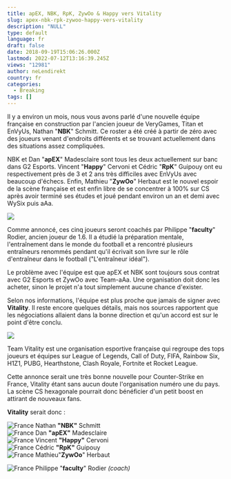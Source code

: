 ```yaml
---
title: apEX, NBK, RpK, ZywOo & Happy vers Vitality
slug: apex-nbk-rpk-zywoo-happy-vers-vitality
description: "NULL"
type: default
language: fr
draft: false
date: 2018-09-19T15:06:26.000Z
lastmod: 2022-07-12T13:16:39.245Z
views: "12981"
author: neLendirekt
country: fr
categories:
  - Breaking
tags: []
---
```

Il y a environ un mois, nous vous avons parlé d'une nouvelle équipe française en construction par l'ancien joueur de VeryGames, Titan et EnVyUs, Nathan "**NBK**" Schmitt. Ce roster a été créé à partir de zéro avec des joueurs venant d'endroits différents et se trouvant actuellement dans des situations assez compliquées.

NBK et Dan "**apEX**" Madesclaire sont tous les deux actuellement sur banc dans G2 Esports. Vincent "**Happy**" Cervoni et Cédric "**RpK**" Guipouy ont eu respectivement près de 3 et 2 ans très difficiles avec EnVyUs avec beaucoup d'échecs. Enfin, Mathieu "**ZywOo**" Herbaut est le nouvel espoir de la scène française et est enfin libre de se concentrer à 100% sur CS après avoir terminé ses études et joué pendant environ un an et demi avec WySix puis aAa.

![](/images/articles/5ba2481cbad27/images/k5sGKWcXcEjYooFcz5mOa4IpLpU3RhClgGfYidUb.jpeg)

Comme annoncé, ces cinq joueurs seront coachés par Philippe "**faculty**" Rodier, ancien joueur de 1.6\. Il a étudié la préparation mentale, l'entraînement dans le monde du football et a rencontré plusieurs entraîneurs renommés pendant qu'il écrivait son livre sur le rôle d'entraîneur dans le football ("L'entraîneur idéal").

Le problème avec l'équipe est que apEX et NBK sont toujours sous contrat avec G2 Esports et ZywOo avec Team-aAa. Une organisation doit donc les acheter, sinon le projet n'a tout simplement aucune chance d'exister.

Selon nos informations, l'équipe est plus proche que jamais de signer avec **Vitality**. Il reste encore quelques détails, mais nos sources rapportent que les négociations allaient dans la bonne direction et qu'un accord est sur le point d'être conclu.

![](/images/articles/5ba2481cbad27/images/4mQ0hcO0kB7AvY54CgPhV9CZGBG68HYgvSTBYiY5.jpeg)

Team Vitality est une organisation esportive française qui regroupe des tops joueurs et équipes sur League of Legends, Call of Duty, FIFA, Rainbow Six, H1Z1, PUBG, Hearthstone, Clash Royale, Fortnite et Rocket League.

Cette annonce serait une très bonne nouvelle pour Counter-Strike en France, Vitality étant sans aucun doute l'organisation numéro une du pays. La scène CS hexagonale pourrait donc bénéficier d'un petit boost en attirant de nouveaux fans.

**Vitality** serait donc :

![France](/images/countries/fr.svg)⁠ Nathan **"NBK"** Schmitt  
![France](/images/countries/fr.svg)⁠ Dan **"apEX"** Madesclaire  
![France](/images/countries/fr.svg)⁠ Vincent **"Happy"** Cervoni  
![France](/images/countries/fr.svg)⁠ Cédric **"RpK"** Guipouy  
![France](/images/countries/fr.svg)⁠ Mathieu"**ZywOo**" Herbaut

![France](/images/countries/fr.svg)⁠ Philippe "**faculty**" Rodier _(coach)_
